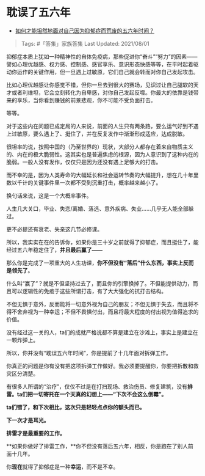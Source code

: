 # 耽误了五六年

- [如何才能坦然地面对自己因为抑郁症而荒废的五六年时间？](https://www.zhihu.com/question/38984755/answer/2032093450)

>Tags: #「答集」家族答集
>Last Updated: 2021/08/01

抑郁症本质上犹如一种精神性的自体免疫病，那些促进你“奋斗”“努力”的因素——譬如心理优越感、权力感、控制感、感官享乐、意识形态快感等等，在平时起着驱动你运作的关键作用，但一旦遇上过敏原，它们自己就会转而对你自己发起攻击。

比如心理优越感让你感觉不错，但你一旦去到很大的赛场，见识过让自己腿软的天才或者利维坦，它会立刻转化为自卑感，对你自己发起反噬。你最大的依靠是钱带来的享乐，当你看到赚钱的前景悲观，你不可能不受负面打击。

等等。

对于这些内在问题已成定局的人来说，前面的人生只有两条路，要么运气好到不遇上过敏原，要么遇上了、挺住了，并在反复发作中渐渐形成适应，达成脱敏。

很坦率的说，按照中国的（乃至世界的）现状，大部分人都存在着来自物质主义的、内在的极大脆弱性。这其实也是普遍焦虑的根源，因为人意识到了这种内在的脆弱。一般人没有发作，仅仅只是因为还没有遇上足够大的打击。

而不幸的是，因为人类寿命的大幅延长和社会运转节奏的大幅提升，想在几十年里数以千计的关键事件里一次都不受到沉重打击，概率越来越小了。

换句话来说，这是一个大概率事件。

人生几大关口，毕业、失恋/离婚、落选、意外疾病、失业……几乎无人能全部躲过。

更不必提还有衰老、失亲这几节必修课。

所以，我实实在在的告诉你，如果你是三十岁之前就得了抑郁症，而且挺住了，能经过五六年稳定住了，**并且最后赢了——**

那么你是完成了一项重大的人生功课，**你不但没有“落后”什么东西，事实上反而是领先了**。

什么叫“赢了”？就是不但坚持过去了，而且你的引擎换掉了。不但能提供动力，而且可以逻辑性的免疫于这些所谓打击，有了大大强化的抗打击结构。

不但无惧于意外，反而能将一切意外视为自己的朋友；不但无惧于失去，而且将不得不舍弃视为一种幸运；不但不畏惧付出，而且将最大程度的付出视为值得追求的价值。

没有经过这一关的人，ta们的成就严格说都不算是建立在沙滩上，事实上是建立在一颗炸弹上。

所以，你并没有“耽误五六年时间”，你是提前了十几年面对拆弹工作。

你真正的问题是你有没有把这项拆弹工作做好。我必须要提醒你，你要把拆散和救灾区分清楚。

有很多人所谓的“治疗”，仅仅不过是在打扫现场、救治伤员、修复建筑，没有**排雷。ta们把一切寄托在一个天真的幻想上——“下次不会这么倒霉”。**

**ta们错了，和下次相比，这次只是轻轻点点你的额头而已。**

**下一次才是耳光。**

**排雷才是最重要的工作。**

**如果你做好了排雷工作，**你不但没有落后五六年，相反，你是跑在了别人前面十几年。

你**现在**就得了抑郁症是一种**幸运**，而不是不幸。